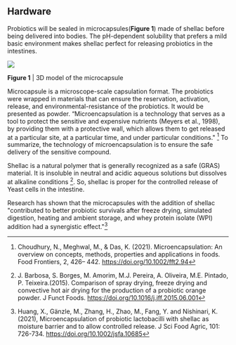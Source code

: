 ## Hardware

Probiotics will be sealed in microcapsules(**Figure 1**) made of shellac
before being delivered into bodies. The pH-dependent solubility that prefers
a mild basic environment makes shellac perfect for releasing probiotics in the intestines.

<img src="https://static.igem.wiki/teams/4161/wiki/hardware.png" />

**Figure 1** | 3D model of the microcapsule

Microcapsule is a microscope-scale capsulation format.
The probiotics were wrapped in materials that can ensure the reservation,
activation, release, and environmental-resistance of the probiotics.
It would be presented as powder.
“Microencapsulation is a technology that serves as a tool to protect the
sensitive and expensive nutrients (Meyers et al., 1998), by providing them with
a protective wall,
which allows them to get released at a particular site, at a particular time,
and under particular conditions." [^Microencapsulation]
To summarize, the technology of
microencapsulation is to ensure the safe delivery of the sensitive compound.

Shellac is a natural polymer that is generally recognized as a safe (GRAS) material.
It is insoluble in neutral and acidic aqueous solutions but dissolves at alkaline conditions
[^pH_shellac].
So, shellac is proper for the controlled release of Yeast cells in the intestine.

Research has shown that the microcapsules with the addition of shellac
"contributed to better probiotic survivals after freeze drying, simulated digestion, heating and ambient storage,
and whey protein isolate (WPI) addition had a synergistic effect."[^Shellac]

[^Microencapsulation]:Choudhury, N., Meghwal, M., & Das, K. (2021). Microencapsulation: An overview on concepts, methods, properties and applications in foods. Food Frontiers, 2, 426– 442. <https://doi.org/10.1002/fft2.94>

[^Shellac]: Huang, X., Gänzle, M., Zhang, H., Zhao, M., Fang, Y. and Nishinari, K. (2021), Microencapsulation of probiotic lactobacilli with shellac as moisture barrier and to allow controlled release. J Sci Food Agric, 101: 726-734. <https://doi.org/10.1002/jsfa.10685>

[^pH_shellac]:J. Barbosa, S. Borges, M. Amorim, M.J. Pereira, A. Oliveira, M.E. Pintado, P. Teixeira.(2015). Comparison of spray drying, freeze drying and convective hot air drying for the production of a probiotic orange powder. J Funct Foods. <https://doi.org/10.1016/j.jff.2015.06.001>

